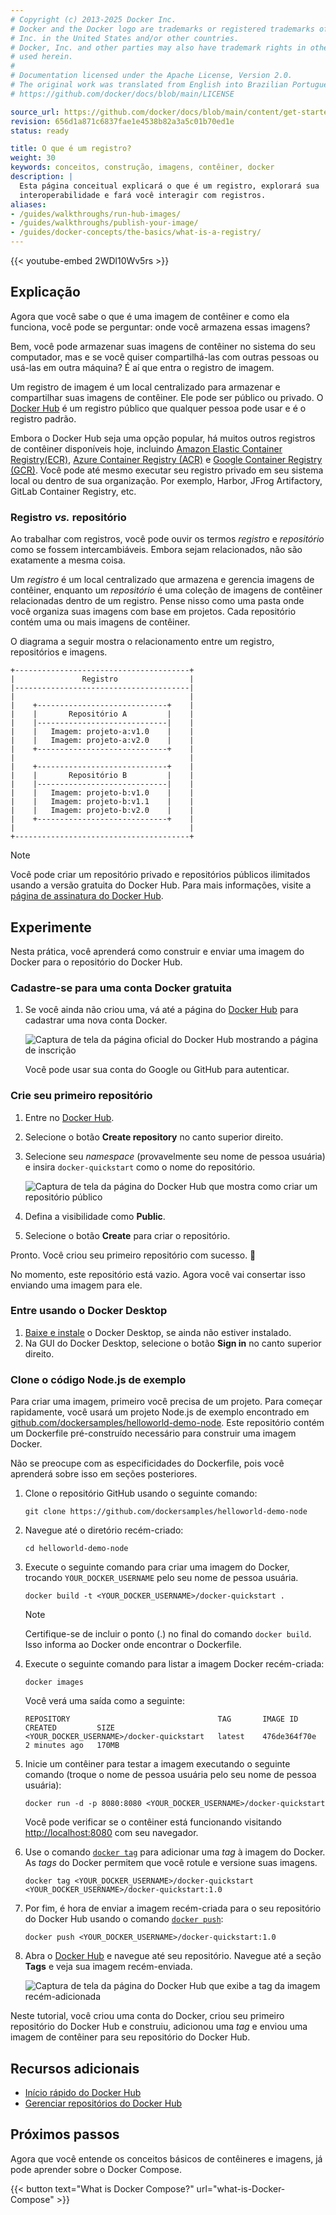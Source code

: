 ```yaml
---
# Copyright (c) 2013-2025 Docker Inc.
# Docker and the Docker logo are trademarks or registered trademarks of Docker,
# Inc. in the United States and/or other countries.
# Docker, Inc. and other parties may also have trademark rights in other terms
# used herein.
#
# Documentation licensed under the Apache License, Version 2.0.
# The original work was translated from English into Brazilian Portuguese.
# https://github.com/docker/docs/blob/main/LICENSE

source_url: https://github.com/docker/docs/blob/main/content/get-started/docker-concepts/the-basics/what-is-a-registry.md
revision: 656d1a871c6837fae1e4538b82a3a5c01b70ed1e
status: ready

title: O que é um registro?
weight: 30
keywords: conceitos, construção, imagens, contêiner, docker
description: |
  Esta página conceitual explicará o que é um registro, explorará sua
  interoperabilidade e fará você interagir com registros.
aliases:
- /guides/walkthroughs/run-hub-images/
- /guides/walkthroughs/publish-your-image/
- /guides/docker-concepts/the-basics/what-is-a-registry/
---
```

{{< youtube-embed 2WDl10Wv5rs >}}

## Explicação

Agora que você sabe o que é uma imagem de contêiner e como ela funciona, você
pode se perguntar: onde você armazena essas imagens?

Bem, você pode armazenar suas imagens de contêiner no sistema do seu computador,
mas e se você quiser compartilhá-las com outras pessoas ou usá-las em outra
máquina?
É aí que entra o registro de imagem.

Um registro de imagem é um local centralizado para armazenar e compartilhar suas
imagens de contêiner.
Ele pode ser público ou privado.
O [Docker Hub](https://hub.docker.com) é um registro público que qualquer pessoa
pode usar e é o registro padrão.

Embora o Docker Hub seja uma opção popular, há muitos outros registros de
contêiner disponíveis hoje, incluindo
[Amazon Elastic Container Registry(ECR)](https://aws.amazon.com/ecr/),
[Azure Container Registry (ACR)](https://azure.microsoft.com/en-in/products/container-registry)
e [Google Container Registry (GCR)](https://cloud.google.com/artifact-registry).
Você pode até mesmo executar seu registro privado em seu sistema local ou dentro
de sua organização.
Por exemplo, Harbor, JFrog Artifactory, GitLab Container Registry, etc.

### Registro _vs._ repositório

Ao trabalhar com registros, você pode ouvir os termos _registro_ e _repositório_
como se fossem intercambiáveis.
Embora sejam relacionados, não são exatamente a mesma coisa.

Um _registro_ é um local centralizado que armazena e gerencia imagens de
contêiner, enquanto um _repositório_ é uma coleção de imagens de contêiner
relacionadas dentro de um registro.
Pense nisso como uma pasta onde você organiza suas imagens com base em projetos.
Cada repositório contém uma ou mais imagens de contêiner.

O diagrama a seguir mostra o relacionamento entre um registro, repositórios e
imagens.

```goat {class="text-sm"}
+---------------------------------------+
|               Registro                |
|---------------------------------------|
|                                       |
|    +-----------------------------+    |
|    |       Repositório A         |    |
|    |-----------------------------|    |
|    |   Imagem: projeto-a:v1.0    |    |
|    |   Imagem: projeto-a:v2.0    |    |
|    +-----------------------------+    |
|                                       |
|    +-----------------------------+    |
|    |       Repositório B         |    |
|    |-----------------------------|    |
|    |   Imagem: projeto-b:v1.0    |    |
|    |   Imagem: projeto-b:v1.1    |    |
|    |   Imagem: projeto-b:v2.0    |    |
|    +-----------------------------+    |
|                                       |
+---------------------------------------+
```

> [!NOTE]
>
> Você pode criar um repositório privado e repositórios públicos ilimitados
> usando a versão gratuita do Docker Hub.
> Para mais informações, visite a
> [página de assinatura do Docker Hub](https://www.docker.com/pricing/).

## Experimente

Nesta prática, você aprenderá como construir e enviar uma imagem do Docker para
o repositório do Docker Hub.

### Cadastre-se para uma conta Docker gratuita

1. Se você ainda não criou uma, vá até a página do
   [Docker Hub](https://hub.docker.com) para cadastrar uma nova conta Docker.

    ![Captura de tela da página oficial do Docker Hub mostrando a página de inscrição](images/dockerhub-signup.webp?border)

    Você pode usar sua conta do Google ou GitHub para autenticar.

### Crie seu primeiro repositório

1. Entre no [Docker Hub](https://hub.docker.com).
2. Selecione o botão **Create repository** no canto superior direito.
3. Selecione seu _namespace_ (provavelmente seu nome de pessoa usuária) e insira
   `docker-quickstart` como o nome do repositório.

    ![Captura de tela da página do Docker Hub que mostra como criar um repositório público](images/create-hub-repository.webp?border)

4. Defina a visibilidade como **Public**.
5. Selecione o botão **Create** para criar o repositório.

Pronto. Você criou seu primeiro repositório com sucesso. 🎉

No momento, este repositório está vazio.
Agora você vai consertar isso enviando uma imagem para ele.

### Entre usando o Docker Desktop

1. [Baixe e instale](https://www.docker.com/products/docker-desktop/) o Docker
   Desktop, se ainda não estiver instalado.
2. Na GUI do Docker Desktop, selecione o botão **Sign in** no canto superior
   direito.

### Clone o código Node.js de exemplo

Para criar uma imagem, primeiro você precisa de um projeto.
Para começar rapidamente, você usará um projeto Node.js de exemplo encontrado em
[github.com/dockersamples/helloworld-demo-node](https://github.com/dockersamples/helloworld-demo-node).
Este repositório contém um Dockerfile pré-construído necessário para construir
uma imagem Docker.

Não se preocupe com as especificidades do Dockerfile, pois você aprenderá sobre
isso em seções posteriores.

1. Clone o repositório GitHub usando o seguinte comando:

    ```console
    git clone https://github.com/dockersamples/helloworld-demo-node
    ```

2. Navegue até o diretório recém-criado:

    ```console
    cd helloworld-demo-node
    ```

3. Execute o seguinte comando para criar uma imagem do Docker, trocando
   `YOUR_DOCKER_USERNAME` pelo seu nome de pessoa usuária.

    ```console
    docker build -t <YOUR_DOCKER_USERNAME>/docker-quickstart .
    ```

    > [!NOTE]
    >
    > Certifique-se de incluir o ponto (.) no final do comando `docker build`.
    > Isso informa ao Docker onde encontrar o Dockerfile.

4. Execute o seguinte comando para listar a imagem Docker recém-criada:

    ```console
    docker images
    ```

    Você verá uma saída como a seguinte:

    ```console
    REPOSITORY                                 TAG       IMAGE ID       CREATED         SIZE
    <YOUR_DOCKER_USERNAME>/docker-quickstart   latest    476de364f70e   2 minutes ago   170MB
    ```

5. Inicie um contêiner para testar a imagem executando o seguinte comando
   (troque o nome de pessoa usuária pelo seu nome de pessoa usuária):

    ```console
    docker run -d -p 8080:8080 <YOUR_DOCKER_USERNAME>/docker-quickstart
    ```

   Você pode verificar se o contêiner está funcionando visitando
   [http://localhost:8080](http://localhost:8080) com seu navegador.

6. Use o comando [`docker tag`](/reference/cli/docker/image/tag/) para
   adicionar uma _tag_ à imagem do Docker.
   As _tags_ do Docker permitem que você rotule e versione suas imagens.

    ```console
    docker tag <YOUR_DOCKER_USERNAME>/docker-quickstart <YOUR_DOCKER_USERNAME>/docker-quickstart:1.0
    ```

7. Por fim, é hora de enviar a imagem recém-criada para o seu repositório do
   Docker Hub usando o comando [`docker push`](/reference/cli/docker/image/push/):

    ```console
    docker push <YOUR_DOCKER_USERNAME>/docker-quickstart:1.0
    ```

8. Abra o [Docker Hub](https://hub.docker.com) e navegue até seu repositório.
   Navegue até a seção **Tags** e veja sua imagem recém-enviada.

    ![Captura de tela da página do Docker Hub que exibe a tag da imagem recém-adicionada](images/dockerhub-tags.webp?border=true)

Neste tutorial, você criou uma conta do Docker, criou seu primeiro repositório
do Docker Hub e construiu, adicionou uma _tag_ e enviou uma imagem de contêiner
para seu repositório do Docker Hub.

## Recursos adicionais

- [Início rápido do Docker Hub](/docker-hub/quickstart/)
- [Gerenciar repositórios do Docker Hub](/docker-hub/repos/)

## Próximos passos

Agora que você entende os conceitos básicos de contêineres e imagens, já pode
aprender sobre o Docker Compose.

{{< button text="What is Docker Compose?" url="what-is-Docker-Compose" >}}
